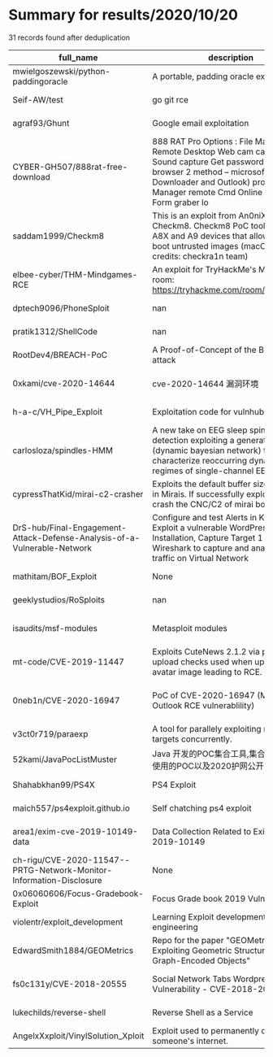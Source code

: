 
# Summary for results/2020/10/20
    
31 records found after deduplication

| full_name | description | html_url | matched_list | matched_count | pushed_at | size | stargazers_count | language | forks_count | vul_ids |
|--------------------------------------------------------------------------|------------------------------------------------------------------------------------------------------------------------------------------------------------------------------------------------------------------------------------------------------------------|---------------------------------------------------------------------------------------------|----------------------------------------|-----------------|---------------------------|--------|--------------------|------------|---------------|-------------------------|
| mwielgoszewski/python-paddingoracle | A portable, padding oracle exploit API | https://github.com/mwielgoszewski/python-paddingoracle | ['exploit'] | 1 | 2020-10-20 00:48:20+00:00 | 111 | 286 | Python | 75 | [] |
| Seif-AW/test | go git rce | https://github.com/Seif-AW/test | ['rce'] | 1 | 2020-10-20 13:14:12+00:00 | 4 | 0 | Go | 0 | [] |
| agraf93/Ghunt | Google email exploitation | https://github.com/agraf93/Ghunt | ['exploit'] | 1 | 2020-10-20 19:03:35+00:00 | 0 | 0 | | 0 | [] |
| CYBER-GH507/888rat-free-download | 888 RAT Pro Options : File Manager Remote Desktop Web cam capture Sound capture Get password (all last browser 2 method – microsoft and Downloader and Outlook) proccess Manager remote Cmd Online Keylogger Form graber lo | https://github.com/CYBER-GH507/888rat-free-download | ['exploit'] | 1 | 2020-10-20 17:55:02+00:00 | 3 | 6 | | 7 | ['MS17-010', 'MS17-10'] |
| saddam1999/Checkm8 | This is an exploit from An0niX called Checkm8. Checkm8 PoC tool for A8, A8X and A9 devices that allows you to boot untrusted images (macOS only, credits: checkra1n team) | https://github.com/saddam1999/Checkm8 | ['exploit'] | 1 | 2020-10-20 08:36:56+00:00 | 19 | 0 | | 0 | [] |
| elbee-cyber/THM-Mindgames-RCE | An exploit for TryHackMe's Mindgames room: https://tryhackme.com/room/mindgames | https://github.com/elbee-cyber/THM-Mindgames-RCE | ['exploit', 'rce'] | 2 | 2020-10-20 16:46:53+00:00 | 16 | 0 | Python | 0 | [] |
| dptech9096/PhoneSploit | nan | https://github.com/dptech9096/PhoneSploit | ['sploit'] | 1 | 2020-10-20 10:48:09+00:00 | 653 | 0 | | 0 | [] |
| pratik1312/ShellCode | nan | https://github.com/pratik1312/ShellCode | ['shellcode'] | 1 | 2020-10-20 11:31:08+00:00 | 18 | 0 | Shell | 0 | [] |
| RootDev4/BREACH-PoC | A Proof-of-Concept of the BREACH attack | https://github.com/RootDev4/BREACH-PoC | ['attack poc'] | 1 | 2020-10-20 08:49:09+00:00 | 1 | 0 | nan | 0 | [] |
| 0xkami/cve-2020-14644 | cve-2020-14644 漏洞环境 | https://github.com/0xkami/cve-2020-14644 | ['cve-2'] | 1 | 2020-10-20 09:11:26+00:00 | 12001 | 0 | Java | 0 | ['CVE-2020-14644'] |
| h-a-c/VH_Pipe_Exploit | Exploitation code for vulnhub's pipe VM | https://github.com/h-a-c/VH_Pipe_Exploit | ['exploit'] | 1 | 2020-10-20 07:23:28+00:00 | 2 | 0 | JavaScript | 0 | [] |
| carlosloza/spindles-HMM | A new take on EEG sleep spindles detection exploiting a generative model (dynamic bayesian network) to characterize reoccurring dynamical regimes of single-channel EEG. | https://github.com/carlosloza/spindles-HMM | ['exploit'] | 1 | 2020-10-20 20:56:45+00:00 | 114118 | 1 | MATLAB | 1 | [] |
| cypressThatKid/mirai-c2-crasher | Exploits the default buffer size of 1024 in Mirais. If successfully exploited, can crash the CNC/C2 of mirai botnets! | https://github.com/cypressThatKid/mirai-c2-crasher | ['exploit'] | 1 | 2020-10-20 02:32:42+00:00 | 6 | 5 | Python | 0 | [] |
| DrS-hub/Final-Engagement-Attack-Defense-Analysis-of-a-Vulnerable-Network | Configure and test Alerts in Kibana, Exploit a vulnerable WordPress Installation, Capture Target 1 flags, Use Wireshark to capture and analyze live traffic on Virtual Network | https://github.com/DrS-hub/Final-Engagement-Attack-Defense-Analysis-of-a-Vulnerable-Network | ['exploit'] | 1 | 2020-10-20 03:14:35+00:00 | 1805 | 0 | | 0 | [] |
| mathitam/BOF_Exploit | None | https://github.com/mathitam/BOF_Exploit | ['exploit'] | 1 | 2020-10-20 00:12:02+00:00 | 2 | 0 | Python | 0 | [] |
| geeklystudios/RoSploits | nan | https://github.com/geeklystudios/RoSploits | ['sploit'] | 1 | 2020-10-20 20:18:05+00:00 | 9 | 0 | Lua | 0 | [] |
| isaudits/msf-modules | Metasploit modules | https://github.com/isaudits/msf-modules | ['metasploit module OR payload'] | 1 | 2020-10-20 17:20:40+00:00 | 24 | 1 | Ruby | 1 | [] |
| mt-code/CVE-2019-11447 | Exploits CuteNews 2.1.2 via poor file upload checks used when uploading an avatar image leading to RCE. | https://github.com/mt-code/CVE-2019-11447 | ['cve-2', 'exploit', 'rce'] | 3 | 2020-10-20 10:33:39+00:00 | 2 | 0 | Python | 0 | ['CVE-2019-11447'] |
| 0neb1n/CVE-2020-16947 | PoC of CVE-2020-16947 (Microsoft Outlook RCE vulnerablility) | https://github.com/0neb1n/CVE-2020-16947 | ['cve poc', 'cve-2', 'rce', 'rce poc'] | 4 | 2020-10-20 20:09:58+00:00 | 6 | 122 | nan | 35 | ['CVE-2020-16947'] |
| v3ct0r719/paraexp | A tool for parallely exploiting multiple targets concurrently. | https://github.com/v3ct0r719/paraexp | ['exploit'] | 1 | 2020-10-20 05:29:10+00:00 | 2053 | 0 | Go | 0 | [] |
| 52kami/JavaPocListMuster | Java 开发的POC集合工具,集合了目前最常使用的POC以及2020护网公开的0day | https://github.com/52kami/JavaPocListMuster | ['0day'] | 1 | 2020-10-20 14:20:32+00:00 | 70 | 6 | nan | 0 | [] |
| Shahabkhan99/PS4X | PS4 Exploit | https://github.com/Shahabkhan99/PS4X | ['exploit'] | 1 | 2020-10-20 14:22:58+00:00 | 1083 | 2 | JavaScript | 0 | [] |
| maich557/ps4exploit.github.io | Self chatching ps4 exploit | https://github.com/maich557/ps4exploit.github.io | ['exploit'] | 1 | 2020-10-20 13:01:26+00:00 | 6195 | 0 | JavaScript | 0 | [] |
| area1/exim-cve-2019-10149-data | Data Collection Related to Exim CVE-2019-10149 | https://github.com/area1/exim-cve-2019-10149-data | ['cve-2'] | 1 | 2020-10-20 13:48:42+00:00 | 8748 | 0 | | 0 | ['CVE-2019-10149'] |
| ch-rigu/CVE-2020-11547--PRTG-Network-Monitor-Information-Disclosure | None | https://github.com/ch-rigu/CVE-2020-11547--PRTG-Network-Monitor-Information-Disclosure | ['cve-2'] | 1 | 2020-10-20 21:00:19+00:00 | 2 | 0 | | 0 | ['CVE-2020-11547'] |
| 0x06060606/Focus-Gradebook-Exploit | Focus Grade book 2019 Vulnerability | https://github.com/0x06060606/Focus-Gradebook-Exploit | ['exploit'] | 1 | 2020-10-20 00:36:09+00:00 | 37 | 1 | | 0 | [] |
| violentr/exploit_development | Learning Exploit development, Reverse engineering | https://github.com/violentr/exploit_development | ['exploit'] | 1 | 2020-10-20 20:56:48+00:00 | 28 | 4 | C | 4 | [] |
| EdwardSmith1884/GEOMetrics | Repo for the paper "GEOMetrics: Exploiting Geometric Structure for Graph-Encoded Objects" | https://github.com/EdwardSmith1884/GEOMetrics | ['exploit'] | 1 | 2020-10-20 21:41:40+00:00 | 366694 | 109 | Python | 13 | [] |
| fs0c131y/CVE-2018-20555 | Social Network Tabs Wordpress Plugin Vulnerability - CVE-2018-20555 | https://github.com/fs0c131y/CVE-2018-20555 | ['cve-2'] | 1 | 2020-10-20 14:30:01+00:00 | 72 | 78 | Python | 20 | ['CVE-2018-20555'] |
| lukechilds/reverse-shell | Reverse Shell as a Service | https://github.com/lukechilds/reverse-shell | ['exploit'] | 1 | 2020-10-20 11:09:50+00:00 | 47 | 1359 | JavaScript | 197 | [] |
| AngelxXxploit/VinylSolution_Xploit | Exploit used to permanently disable someone's internet. | https://github.com/AngelxXxploit/VinylSolution_Xploit | ['exploit'] | 1 | 2020-10-20 19:51:56+00:00 | 3 | 0 | Batchfile | 0 | [] |
